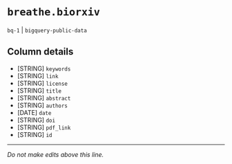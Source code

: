 # `breathe.biorxiv`
`bq-1` | `bigquery-public-data`

## Column details
* [STRING]    `keywords`
* [STRING]    `link`
* [STRING]    `license`
* [STRING]    `title`
* [STRING]    `abstract`
* [STRING]    `authors`
* [DATE]      `date`
* [STRING]    `doi`
* [STRING]    `pdf_link`
* [STRING]    `id`

-------------------------------------------------------------------------------
*Do not make edits above this line.*
